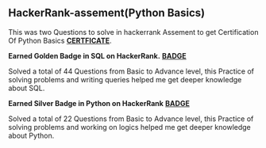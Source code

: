 ## HackerRank-assement(Python Basics)
This was two Questions to solve in hackerrank Assement to get Certification Of Python Basics  **[CERTFICATE](https://www.hackerrank.com/certificates/deede1168056)**.

**Earned Golden Badge in SQL on HackerRank.** **[BADGE](https://www.hackerrank.com/profile/shahhsoham)**

Solved a total of 44 Questions from Basic to Advance level, this Practice of solving problems and writing queries helped me get deeper knowledge about SQL. 


**Earned Silver Badge in Python on HackerRank** **[BADGE](https://www.hackerrank.com/profile/shahhsoham)**

Solved a total of 22 Questions from Basic to Advance level, this Practice of solving problems and working on logics helped me get deeper knowledge about Python.
